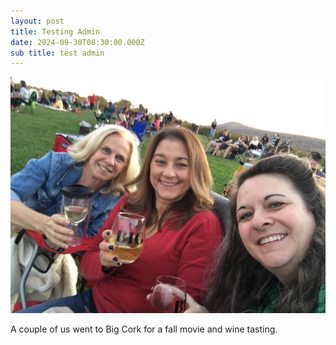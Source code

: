 ```yaml
---
layout: post
title: Testing Admin
date: 2024-09-30T08:30:00.000Z
sub title: test admin
---
```


![Winery](/assets/uploads/me-winery.jpg "friend")

A couple of us went to Big Cork for a fall movie and wine tasting.
